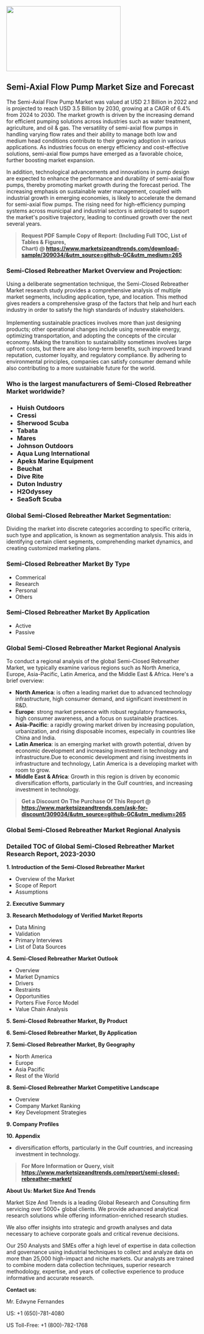 <p><img class="alignnone size-medium wp-image-20088" src="https://ffe5etoiles.com/wp-content/uploads/2024/12/MST1-300x171.png" alt="" width="300" height="171" /></p><h2>Semi-Axial Flow Pump Market Size and Forecast</h2><p>The Semi-Axial Flow Pump Market was valued at USD 2.1 Billion in 2022 and is projected to reach USD 3.5 Billion by 2030, growing at a CAGR of 6.4% from 2024 to 2030. The market growth is driven by the increasing demand for efficient pumping solutions across industries such as water treatment, agriculture, and oil & gas. The versatility of semi-axial flow pumps in handling varying flow rates and their ability to manage both low and medium head conditions contribute to their growing adoption in various applications. As industries focus on energy efficiency and cost-effective solutions, semi-axial flow pumps have emerged as a favorable choice, further boosting market expansion.</p><p>In addition, technological advancements and innovations in pump design are expected to enhance the performance and durability of semi-axial flow pumps, thereby promoting market growth during the forecast period. The increasing emphasis on sustainable water management, coupled with industrial growth in emerging economies, is likely to accelerate the demand for semi-axial flow pumps. The rising need for high-efficiency pumping systems across municipal and industrial sectors is anticipated to support the market's positive trajectory, leading to continued growth over the next several years.</p></p><blockquote id="" class=""><strong>Request PDF Sample Copy of Report: (Including Full TOC, List of Tables &amp; Figures, Chart)&nbsp;@&nbsp;<strong><a href="https://www.marketsizeandtrends.com/download-sample/309034/&utm_source=github-GC&utm_medium=265" target="_blank">https://www.marketsizeandtrends.com/download-sample/309034/&utm_source=github-GC&utm_medium=265</a></strong></strong></blockquote><h3 id="" class="">Semi-Closed Rebreather Market&nbsp;Overview and Projection:</h3><p id="" class="">Using a deliberate segmentation technique, the Semi-Closed Rebreather Market research study provides a comprehensive analysis of multiple market segments, including application, type, and location. This method gives readers a comprehensive grasp of the factors that help and hurt each industry in order to satisfy the high standards of industry stakeholders. <br /> <br />Implementing sustainable practices involves more than just designing products; other operational changes include using renewable energy, optimizing transportation, and adopting the concepts of the circular economy. Making the transition to sustainability sometimes involves large upfront costs, but there are also long-term benefits, such improved brand reputation, customer loyalty, and regulatory compliance. By adhering to environmental principles, companies can satisfy consumer demand while also contributing to a more sustainable future for the world.</p><h3 id="" class="">Who is the largest manufacturers of&nbsp;Semi-Closed Rebreather Market worldwide?</h3><h3 class=""><p><ul><li>Huish Outdoors </li><li> Cressi </li><li> Sherwood Scuba </li><li> Tabata </li><li> Mares </li><li> Johnson Outdoors </li><li> Aqua Lung International </li><li> Apeks Marine Equipment </li><li> Beuchat </li><li> Dive Rite </li><li> Duton Industry </li><li> H2Odyssey </li><li> SeaSoft Scuba</li></ul></p></h3><h3 id="" class="">Global&nbsp;Semi-Closed Rebreather Market Segmentation:</h3><p id="" class="">Dividing the market into discrete categories according to specific criteria, such type and application, is known as segmentation analysis. This aids in identifying certain client segments, comprehending market dynamics, and creating customized marketing plans.</p><h3 id="" class="">Semi-Closed Rebreather Market&nbsp;By Type</h3><p><p><ul><li>Commerical</li><li> Research</li><li> Personal</li><li> Others</p></li></ul></p></p><h3 id="" class="">Semi-Closed Rebreather Market&nbsp;By Application</h3><p class=""><p><ul><li>Active</li><li> Passive</li></ul></p></p><h3 id="" class="">Global Semi-Closed Rebreather Market Regional Analysis</h3><p id="" class="">To conduct a regional analysis of the global Semi-Closed Rebreather Market, we typically examine various regions such as North America, Europe, Asia-Pacific, Latin America, and the Middle East &amp; Africa. Here's a brief overview:</p><ul><li><strong>North America</strong>: is often a leading market due to advanced technology infrastructure, high consumer demand, and significant investment in R&amp;D.</li><li><strong>Europe</strong>: strong market presence with robust regulatory frameworks, high consumer awareness, and a focus on sustainable practices.</li><li><strong>Asia-Pacific</strong>: a rapidly growing market driven by increasing population, urbanization, and rising disposable incomes, especially in countries like China and India.</li><li><strong>Latin America</strong>: is an emerging market with growth potential, driven by economic development and increasing investment in technology and infrastructure.Due to economic development and rising investments in infrastructure and technology, Latin America is a developing market with room to grow.</li><li><strong>Middle East &amp; Africa</strong>: Growth in this region is driven by economic diversification efforts, particularly in the Gulf countries, and increasing investment in technology.</li></ul><blockquote id="" class=""><strong>Get a Discount On The Purchase Of This Report @ <strong><a href="https://www.marketsizeandtrends.com/ask-for-discount/309034/&utm_source=github-GC&utm_medium=265" target="_blank">https://www.marketsizeandtrends.com/ask-for-discount/309034/&utm_source=github-GC&utm_medium=265</a></strong></strong></blockquote><h3 id="" class="">Global Semi-Closed Rebreather Market Regional Analysis</h3><h3 id="" class="">Detailed TOC of Global Semi-Closed Rebreather Market Research Report, 2023-2030</h3><p id="" class=""><strong>1. Introduction of the Semi-Closed Rebreather Market</strong></p><ul><li>Overview of the Market</li><li>Scope of Report</li><li>Assumptions</li></ul><p id="" class=""><strong>2. Executive Summary</strong></p><p id="" class=""><strong>3. Research Methodology of Verified Market Reports</strong></p><ul><li>Data Mining</li><li>Validation</li><li>Primary Interviews</li><li>List of Data Sources</li></ul><p id="" class=""><strong>4. Semi-Closed Rebreather Market Outlook</strong></p><ul><li>Overview</li><li>Market Dynamics</li><li>Drivers</li><li>Restraints</li><li>Opportunities</li><li>Porters Five Force Model</li><li>Value Chain Analysis</li></ul><p id="" class=""><strong>5. Semi-Closed Rebreather Market, By Product</strong></p><p id="" class=""><strong>6. Semi-Closed Rebreather Market, By Application</strong></p><p id="" class=""><strong>7. Semi-Closed Rebreather Market, By Geography</strong></p><ul><li>North America</li><li>Europe</li><li>Asia Pacific</li><li>Rest of the World</li></ul><p id="" class=""><strong>8. Semi-Closed Rebreather Market Competitive Landscape</strong></p><ul><li>Overview</li><li>Company Market Ranking</li><li>Key Development Strategies</li></ul><p id="" class=""><strong>9. Company Profiles</strong></p><p id="" class=""><strong>10. Appendix</strong></p><ul><li>diversification efforts, particularly in the Gulf countries, and increasing investment in technology.</li></ul><blockquote id="" class=""><strong>For More Information or Query, visit <strong><strong><a href="https://www.marketsizeandtrends.com/report/semi-closed-rebreather-market/" target="_blank">https://www.marketsizeandtrends.com/report/semi-closed-rebreather-market/</a></strong></strong></strong></blockquote><p id="" class=""><strong>About Us: Market Size And Trends</strong></p><p id="" class="">Market Size And Trends is a leading Global Research and Consulting firm servicing over 5000+ global clients. We provide advanced analytical research solutions while offering information-enriched research studies.</p><p id="" class="">We also offer insights into strategic and growth analyses and data necessary to achieve corporate goals and critical revenue decisions.</p><p id="" class="">Our 250 Analysts and SMEs offer a high level of expertise in data collection and governance using industrial techniques to collect and analyze data on more than 25,000 high-impact and niche markets. Our analysts are trained to combine modern data collection techniques, superior research methodology, expertise, and years of collective experience to produce informative and accurate research.</p><p id="" class=""><strong>Contact us:</strong></p><p id="" class="">Mr. Edwyne Fernandes</p><p id="" class="">US: +1 (650)-781-4080</p><p id="" class="">US Toll-Free: +1 (800)-782-1768</p>

